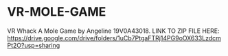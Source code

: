 # VR-MOLE-GAME
VR Whack A Mole Game by Angeline 19V0A43018.
LINK TO ZIP FILE HERE:
https://drive.google.com/drive/folders/1uCb7PtgaFTRj14PG9oOX633LzdcmPt2O?usp=sharing
